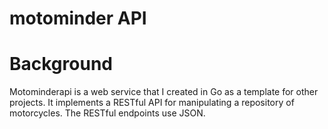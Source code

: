 # motominder API

# Background
Motominderapi is a web service that I created in Go as a template for other projects.  It implements a RESTful API for manipulating a repository of motorcycles.  The RESTful endpoints use JSON.  

